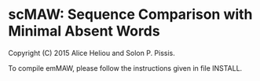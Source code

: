 scMAW: Sequence Comparison with Minimal Absent Words
===

Copyright (C) 2015 Alice Heliou and Solon P. Pissis.

To compile emMAW, please follow the instructions given in file INSTALL.

